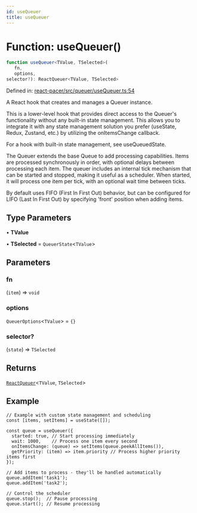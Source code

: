```yaml
---
id: useQueuer
title: useQueuer
---
```


<!-- DO NOT EDIT: this page is autogenerated from the type comments -->

# Function: useQueuer()

```ts
function useQueuer<TValue, TSelected>(
   fn, 
   options, 
selector?): ReactQueuer<TValue, TSelected>
```

Defined in: [react-pacer/src/queuer/useQueuer.ts:54](https://github.com/TanStack/pacer/blob/main/packages/react-pacer/src/queuer/useQueuer.ts#L54)

A React hook that creates and manages a Queuer instance.

This is a lower-level hook that provides direct access to the Queuer's functionality without
any built-in state management. This allows you to integrate it with any state management solution
you prefer (useState, Redux, Zustand, etc.) by utilizing the onItemsChange callback.

For a hook with built-in state management, see useQueuedState.

The Queuer extends the base Queue to add processing capabilities. Items are processed
synchronously in order, with optional delays between processing each item. The queuer includes
an internal tick mechanism that can be started and stopped, making it useful as a scheduler.
When started, it will process one item per tick, with an optional wait time between ticks.

By default uses FIFO (First In First Out) behavior, but can be configured for LIFO
(Last In First Out) by specifying 'front' position when adding items.

## Type Parameters

• **TValue**

• **TSelected** = `QueuerState`\<`TValue`\>

## Parameters

### fn

(`item`) => `void`

### options

`QueuerOptions`\<`TValue`\> = `{}`

### selector?

(`state`) => `TSelected`

## Returns

[`ReactQueuer`](../../interfaces/reactqueuer.md)\<`TValue`, `TSelected`\>

## Example

```tsx
// Example with custom state management and scheduling
const [items, setItems] = useState([]);

const queue = useQueuer({
  started: true, // Start processing immediately
  wait: 1000,    // Process one item every second
  onItemsChange: (queue) => setItems(queue.peekAllItems()),
  getPriority: (item) => item.priority // Process higher priority items first
});

// Add items to process - they'll be handled automatically
queue.addItem('task1');
queue.addItem('task2');

// Control the scheduler
queue.stop();  // Pause processing
queue.start(); // Resume processing
```
